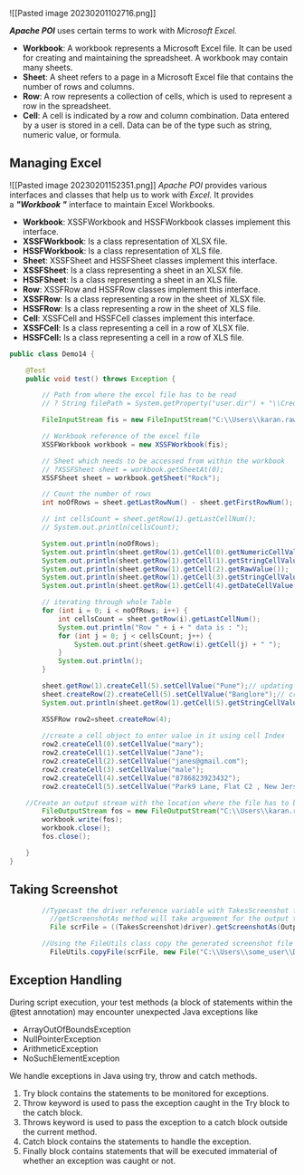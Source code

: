 ![[Pasted image 20230201102716.png]]

_**Apache POI**_ uses certain terms to work with _Microsoft Excel._
- **Workbook**:	A workbook represents a Microsoft Excel file. It can be used for creating and maintaining the spreadsheet. A workbook may contain many sheets.
- **Sheet**:	A sheet refers to a page in a Microsoft Excel file that contains the number of rows and columns.
- **Row**:	A row represents a collection of cells, which is used to represent a row in the spreadsheet.
- **Cell**:	A cell is indicated by a row and column combination. Data entered by a user is stored in a cell. Data can be of the type such as string, numeric value, or formula.



## Managing Excel

![[Pasted image 20230201152351.png]]
_Apache POI_ provides various interfaces and classes that help us to work with _Excel._ It provides a _**"Workbook "**_ interface to maintain Excel Workbooks.

-   **Workbook**: XSSFWorkbook and HSSFWorkbook classes implement this interface.
-   **XSSFWorkbook**: Is a class representation of XLSX file.
-   **HSSFWorkbook**: Is a class representation of XLS file.
-   **Sheet**: XSSFSheet and HSSFSheet classes implement this interface.
-   **XSSFSheet**: Is a class representing a sheet in an XLSX file.
-   **HSSFSheet**: Is a class representing a sheet in an XLS file.
-   **Row**: XSSFRow and HSSFRow classes implement this interface.
-   **XSSFRow**: Is a class representing a row in the sheet of XLSX file.
-   **HSSFRow**: Is a class representing a row in the sheet of XLS file.
-   **Cell**: XSSFCell and HSSFCell classes implement this interface.
-   **XSSFCell**: Is a class representing a cell in a row of XLSX file.
-   **HSSFCell:** Is a class representing a cell in a row of XLS file.


```java
public class Demo14 {

	@Test
	public void test() throws Exception {

		// Path from where the excel file has to be read
		// ? String filePath = System.getProperty("user.dir") + "\\Cred.xlsx";

		FileInputStream fis = new FileInputStream("C:\\Users\\karan.rawat01\\Documents\\Java\\Liquid\\dat1.xlsx");

		// Workbook reference of the excel file
		XSSFWorkbook workbook = new XSSFWorkbook(fis);

		// Sheet which needs to be accessed from within the workbook
		// ?XSSFSheet sheet = workbook.getSheetAt(0);
		XSSFSheet sheet = workbook.getSheet("Rock");

		// Count the number of rows
		int noOfRows = sheet.getLastRowNum() - sheet.getFirstRowNum();

		// int cellsCount = sheet.getRow(1).getLastCellNum();
		// System.out.println(cellsCount);

		System.out.println(noOfRows);
		System.out.println(sheet.getRow(1).getCell(0).getNumericCellValue());
		System.out.println(sheet.getRow(1).getCell(1).getStringCellValue());
		System.out.println(sheet.getRow(1).getCell(2).getRawValue());
		System.out.println(sheet.getRow(1).getCell(3).getStringCellValue());
		System.out.println(sheet.getRow(1).getCell(4).getDateCellValue());

		// iterating through whole Table
		for (int i = 0; i < noOfRows; i++) {
			int cellsCount = sheet.getRow(i).getLastCellNum();
			System.out.println("Row " + i + " data is : ");
			for (int j = 0; j < cellsCount; j++) {
				System.out.print(sheet.getRow(i).getCell(j) + " ");
			}
			System.out.println();
		}

		sheet.getRow(1).createCell(5).setCellValue("Pune");// updating cell value
		sheet.createRow(2).createCell(5).setCellValue("Banglore");// create new cell value
		System.out.println(sheet.getRow(1).getCell(5).getStringCellValue());

		XSSFRow row2=sheet.createRow(4);
        
        //create a cell object to enter value in it using cell Index
        row2.createCell(0).setCellValue("mary");
        row2.createCell(1).setCellValue("Jane");
        row2.createCell(2).setCellValue("janes@gmail.com");
        row2.createCell(3).setCellValue("male");
        row2.createCell(4).setCellValue("8786823923432");
        row2.createCell(5).setCellValue("Park9 Lane, Flat C2 , New Jersey");

	//Create an output stream with the location where the file has to be created
		FileOutputStream fos = new FileOutputStream("C:\\Users\\karan.rawat01\\Documents\\Java\\Liquid\\dat1.xlsx");
		workbook.write(fos);
		workbook.close();
		fos.close();

	}
}

```
## Taking Screenshot

```java
        //Typecast the driver reference variable with TakesScreenshot for access the methods from TakesScreenshot interface
          //getScreenshotAs method will take arguement for the output type of the file
          File scrFile = ((TakesScreenshot)driver).getScreenshotAs(OutputType.FILE);

        //Using the FileUtils class copy the generated screenshot file to any location
          FileUtils.copyFile(scrFile, new File("C:\\Users\\some_user\\Desktop\\Image.png"));
```

## Exception Handling

During script execution, your test methods (a block of statements within the @test annotation) may encounter unexpected Java exceptions like

-   ArrayOutOfBoundsException
-   NullPointerException
-   ArithmeticException
-   NoSuchElementException


We handle exceptions in Java using try, throw and catch methods.
1.  Try block contains the statements to be monitored for exceptions.
2.  Throw keyword is used to pass the exception caught in the Try block to the catch block.
3.  Throws keyword is used to pass the exception to a catch block outside the current method.
4.  Catch block contains the statements to handle the exception.
5.  Finally block contains statements that will be executed immaterial of whether an exception was caught or not.